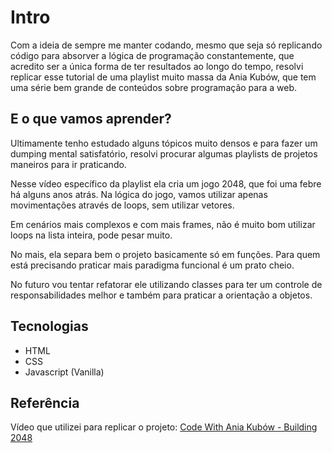 # Intro

Com a ideia de sempre me manter codando, mesmo que seja só replicando código para absorver a lógica de programação constantemente, que acredito ser a única forma de ter resultados ao longo do tempo, resolvi replicar esse tutorial de uma playlist muito massa da Ania Kubów, que tem uma série bem grande de conteúdos sobre programação para a web.

## E o que vamos aprender?

Ultimamente tenho estudado alguns tópicos muito densos e para fazer um dumping mental satisfatório, resolvi procurar algumas playlists de projetos maneiros para ir praticando.

Nesse vídeo específico da playlist ela cria um jogo 2048, que foi uma febre há alguns anos atrás. Na lógica do jogo, vamos utilizar apenas movimentações através de loops, sem utilizar vetores.

Em cenários mais complexos e com mais frames, não é muito bom utilizar loops na lista inteira, pode pesar muito.

No mais, ela separa bem o projeto basicamente só em funções. Para quem está precisando praticar mais paradigma funcional é um prato cheio.

No futuro vou tentar refatorar ele utilizando classes para ter um controle de responsabilidades melhor e também para praticar a orientação a objetos.

## Tecnologias

- HTML
- CSS
- Javascript (Vanilla)

## Referência

Vídeo que utilizei para replicar o projeto:
[Code With Ania Kubów - Building 2048](https://youtu.be/RC_SglXG4Y8?feature=shared)
